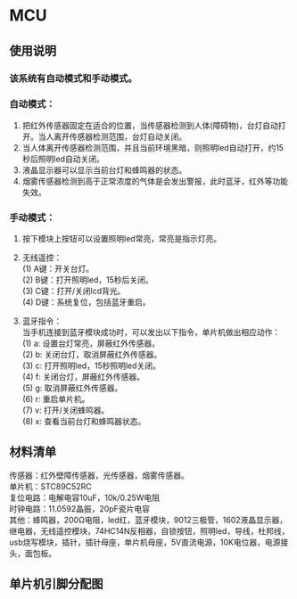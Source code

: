 MCU
===

使用说明
---
### 该系统有自动模式和手动模式。
### 自动模式：
1.	把红外传感器固定在适合的位置，当传感器检测到人体(障碍物)，台灯自动打开。当人离开传感器检测范围，台灯自动关闭。  
2.	当人体离开传感器检测范围，并且当前环境黑暗，则照明led自动打开，约15秒后照明led自动关闭。  
3.	液晶显示器可以显示当前台灯和蜂鸣器的状态。  
4.	烟雾传感器检测到高于正常浓度的气体是会发出警报，此时蓝牙，红外等功能失效。  

### 手动模式：
1.	按下模块上按钮可以设置照明led常亮，常亮是指示灯亮。   
2.	无线遥控：   
(1)	A键：开关台灯。   
(2)	B键：打开照明led，15秒后关闭。   
(3)	C键：打开/关闭lcd背光。   
(4)	D键：系统复位，包括蓝牙重启。   

3.	蓝牙指令：   
当手机连接到蓝牙模块成功时，可以发出以下指令，单片机做出相应动作：   
(1)	a: 设置台灯常亮，屏蔽红外传感器。   
(2)	b: 关闭台灯，取消屏蔽红外传感器。   
(3)	c: 打开照明led，15秒照明led关闭。   
(4)	f: 关闭台灯，屏蔽红外传感器。   
(5)	g: 取消屏蔽红外传感器。   
(6)	r: 重启单片机。   
(7)	v: 打开/关闭蜂鸣器。   
(8)	x: 查看当前台灯和蜂鸣器状态。   

材料清单
---
传感器：红外壁障传感器，光传感器，烟雾传感器。   
单片机：STC89C52RC  
复位电路：电解电容10uF，10k/0.25W电阻  
时钟电路：11.0592晶振，20pF瓷片电容  
其他：蜂鸣器，200Ω电阻，led红，蓝牙模块，9012三极管，1602液晶显示器，继电器，无线遥控模块，74HC14N反相器，自锁按钮，照明led，导线，杜邦线，usb烧写模块，插针，插针母座，单片机母座，5V直流电源，10K电位器，电源接头，面包板。  

单片机引脚分配图
---


